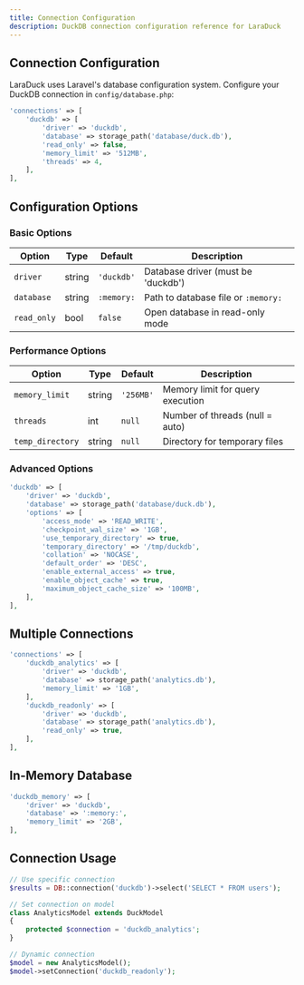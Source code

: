 ```yaml
---
title: Connection Configuration
description: DuckDB connection configuration reference for LaraDuck
---
```


## Connection Configuration

LaraDuck uses Laravel's database configuration system. Configure your DuckDB connection in `config/database.php`:

```php
'connections' => [
    'duckdb' => [
        'driver' => 'duckdb',
        'database' => storage_path('database/duck.db'),
        'read_only' => false,
        'memory_limit' => '512MB',
        'threads' => 4,
    ],
],
```

## Configuration Options

### Basic Options

| Option | Type | Default | Description |
|--------|------|---------|-------------|
| `driver` | string | `'duckdb'` | Database driver (must be 'duckdb') |
| `database` | string | `:memory:` | Path to database file or `:memory:` |
| `read_only` | bool | `false` | Open database in read-only mode |

### Performance Options

| Option | Type | Default | Description |
|--------|------|---------|-------------|
| `memory_limit` | string | `'256MB'` | Memory limit for query execution |
| `threads` | int | `null` | Number of threads (null = auto) |
| `temp_directory` | string | `null` | Directory for temporary files |

### Advanced Options

```php
'duckdb' => [
    'driver' => 'duckdb',
    'database' => storage_path('database/duck.db'),
    'options' => [
        'access_mode' => 'READ_WRITE',
        'checkpoint_wal_size' => '1GB',
        'use_temporary_directory' => true,
        'temporary_directory' => '/tmp/duckdb',
        'collation' => 'NOCASE',
        'default_order' => 'DESC',
        'enable_external_access' => true,
        'enable_object_cache' => true,
        'maximum_object_cache_size' => '100MB',
    ],
],
```

## Multiple Connections

```php
'connections' => [
    'duckdb_analytics' => [
        'driver' => 'duckdb',
        'database' => storage_path('analytics.db'),
        'memory_limit' => '1GB',
    ],
    'duckdb_readonly' => [
        'driver' => 'duckdb',
        'database' => storage_path('analytics.db'),
        'read_only' => true,
    ],
],
```

## In-Memory Database

```php
'duckdb_memory' => [
    'driver' => 'duckdb',
    'database' => ':memory:',
    'memory_limit' => '2GB',
],
```

## Connection Usage

```php
// Use specific connection
$results = DB::connection('duckdb')->select('SELECT * FROM users');

// Set connection on model
class AnalyticsModel extends DuckModel
{
    protected $connection = 'duckdb_analytics';
}

// Dynamic connection
$model = new AnalyticsModel();
$model->setConnection('duckdb_readonly');
```